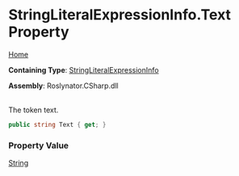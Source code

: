 # StringLiteralExpressionInfo\.Text Property

[Home](../../../../../README.md)

**Containing Type**: [StringLiteralExpressionInfo](../README.md)

**Assembly**: Roslynator\.CSharp\.dll

\
The token text\.

```csharp
public string Text { get; }
```

### Property Value

[String](https://docs.microsoft.com/en-us/dotnet/api/system.string)

